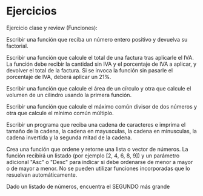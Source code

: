 # Ejercicios

Ejercicio clase y review (Funciones):

Escribir una función que reciba un número entero positivo y devuelva su factorial.

Escribir una función que calcule el total de una factura tras aplicarle el IVA. La función debe recibir la cantidad sin IVA y el porcentaje de IVA a aplicar, y devolver el total de la factura. Si se invoca la función sin pasarle el porcentaje de IVA, deberá aplicar un 21%.

Escribir una función que calcule el área de un círculo y otra que calcule el volumen de un cilindro usando la primera función.

Escribir una función que calcule el máximo común divisor de dos números y otra que calcule el mínimo común múltiplo.

Escribir un programa que reciba una cadena de caracteres e imprima el tamaño de la cadena, la cadena en mayusculas, la cadena en minusculas, la cadena invertida y la segunda mitad de la cadena.

Crea una función que ordene y retorne una lista o vector de números. La función recibirá un listado (por ejemplo [2, 4, 6, 8, 9]) y un parámetro adicional "Asc" o "Desc" para indicar si debe ordenarse de menor a mayor o de mayor a menor.  No se pueden utilizar funciones incorporadas que lo resuelvan automáticamente.

Dado un listado de números, encuentra el SEGUNDO más grande